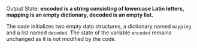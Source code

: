 Output State: **encoded is a string consisting of lowercase Latin letters, mapping is an empty dictionary, decoded is an empty list.**

The code initializes two empty data structures, a dictionary named `mapping` and a list named `decoded`. The state of the variable `encoded` remains unchanged as it is not modified by the code.